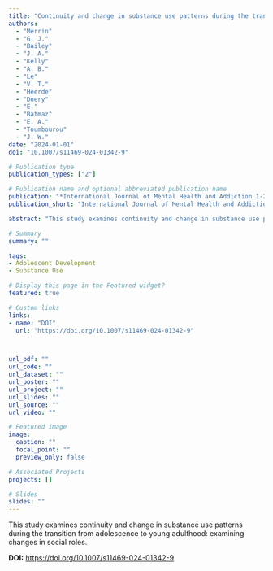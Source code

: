 ```yaml
---
title: "Continuity and change in substance use patterns during the transition from adolescence to young adulthood: Examining changes in social roles"
authors:
  - "Merrin"
  - "G. J."
  - "Bailey"
  - "J. A."
  - "Kelly"
  - "A. B."
  - "Le"
  - "V. T."
  - "Heerde"
  - "Doery"
  - "E."
  - "Batmaz"
  - "E. A."
  - "Toumbourou"
  - "J. W."
date: "2024-01-01"
doi: "10.1007/s11469-024-01342-9"

# Publication type
publication_types: ["2"]

# Publication name and optional abbreviated publication name
publication: "*International Journal of Mental Health and Addiction 1-23.*"
publication_short: "International Journal of Mental Health and Addiction 1-23."

abstract: "This study examines continuity and change in substance use patterns during the transition from adolescence to young adulthood: examining changes in social roles."

# Summary
summary: ""

tags:
- Adolescent Development
- Substance Use

# Display this page in the Featured widget?
featured: true

# Custom links
links:
- name: "DOI"
  url: "https://doi.org/10.1007/s11469-024-01342-9"



url_pdf: ""
url_code: ""
url_dataset: ""
url_poster: ""
url_project: ""
url_slides: ""
url_source: ""
url_video: ""

# Featured image
image:
  caption: ""
  focal_point: ""
  preview_only: false

# Associated Projects
projects: []

# Slides
slides: ""
---
```


This study examines continuity and change in substance use patterns during the transition from adolescence to young adulthood: examining changes in social roles.



**DOI:** https://doi.org/10.1007/s11469-024-01342-9

